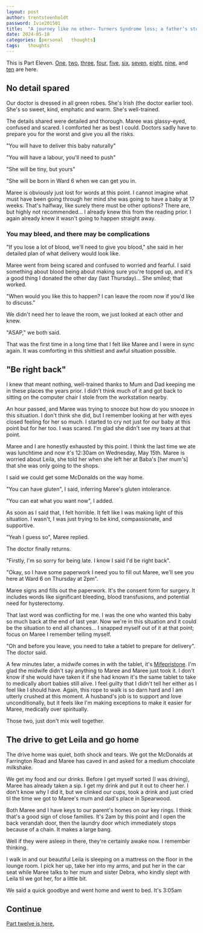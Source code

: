 ```yaml
---
layout: post
author: trentsteenholdt
password: Ivie201501
title:  "A journey like no other– Turners Syndrome loss; a father’s story #11"
date: 2024-05-18
categories: [personal   thoughts]
tags:   thoughts
---
```


This is Part Eleven. [One](/2024/05/16/a-journey-like-no-other-turner-syndrome-loss-a-fathers-story-1/), [two](/2024/05/16/a-journey-like-no-other-turner-syndrome-loss-a-fathers-story-2/), [three](/2024/05/16/a-journey-like-no-other-turner-syndrome-loss-a-fathers-story-3/), [four](/2024/05/16/a-journey-like-no-other-turner-syndrome-loss-a-fathers-story-4/), [five](/2024/05/16/a-journey-like-no-other-turner-syndrome-loss-a-fathers-story-5/), [six](/2024/05/16/a-journey-like-no-other-turner-syndrome-loss-a-fathers-story-6/), [seven](/2024/05/16/a-journey-like-no-other-turner-syndrome-loss-a-fathers-story-7/), [eight](/2024/05/16/a-journey-like-no-other-turner-syndrome-loss-a-fathers-story-8/), [nine](/2024/05/16/a-journey-like-no-other-turner-syndrome-loss-a-fathers-story-9/), and [ten](/2024/05/16/a-journey-like-no-other-turner-syndrome-loss-a-fathers-story-10/) are here.

## No detail spared

Our doctor is dressed in all green robes. She's Irish (the doctor earlier too). She's so sweet, kind, emphatic and warm. She's well-trained.

The details shared were detailed and thorough. Maree was glassy-eyed, confused and scared. I comforted her as best I could. Doctors sadly have to prepare you for the worst and give you all the risks.

"You will have to deliver this baby naturally"

"You will have a labour, you'll need to push"

"She will be tiny, but yours"

"She will be born in Ward 6 when we can get you in.

Maree is obviously just lost for words at this point. I cannot imagine what must have been going through her mind she was going to have a baby at 17 weeks. That's halfway, like surely there must be other options? There are, but highly not recommended... I already knew this from the reading prior. I again already knew it wasn't going to happen straight away.

### You may bleed, and there may be complications

"If you lose a lot of blood, we'll need to give you blood," she said in her detailed plan of what delivery would look like.

Maree went from being scared and confused to worried and fearful. I said something about blood being about making sure you're topped up, and it's a good thing I donated the other day (last Thursday)... She smiled; that worked.

"When would you like this to happen? I can leave the room now if you'd like to discuss."

We didn't need her to leave the room, we just looked at each other and knew.

"ASAP," we both said.

That was the first time in a long time that I felt like Maree and I were in sync again. It was comforting in this shittiest and awful situation possible.

## "Be right back"

I knew that meant nothing, well-trained thanks to Mum and Dad keeping me in these places the years prior. I didn't think much of it and got back to sitting on the computer chair I stole from the workstation nearby.

An hour passed, and Maree was trying to snooze but how do you snooze in this situation. I don't think she did, but I remember looking at her with eyes closed feeling for her so much. I started to cry not just for our baby at this point but for her too. I was scared. I'm glad she didn't see my tears at that point.

Maree and I are honestly exhausted by this point. I think the last time we ate was lunchtime and now it's 12:30am on Wednesday, May 15th. Maree is worried about Leila, she told her when she left her at Baba's [her mum's] that she was only going to the shops.

I said we could get some McDonalds on the way home.

"You can have gluten", I said, inferring Maree's gluten intolerance.

"You can eat what you want now", I added.

As soon as I said that, I felt horrible. It felt like I was making light of this situation. I wasn't, I was just trying to be kind, compassionate, and supportive.

"Yeah I guess so", Maree replied.

The doctor finally returns.

"Firstly, I'm so sorry for being late. I know I said I'd be right back".

"Okay, so I have some paperwork I need you to fill out Maree, we'll see you here at Ward 6 on Thursday at 2pm".

Maree signs and fills out the paperwork. It's the consent form for surgery. It includes words like significant bleeding, blood transfusions, and potential need for hysterectomy.

That last word was conflicting for me. I was the one who wanted this baby so much back at the end of last year. Now we're in this situation and it could be the situation to end all chances... I snapped myself out of it at that point; focus on Maree I remember telling myself.

"Oh and before you leave, you need to take a tablet to prepare for delivery". The doctor said.

A few minutes later, a midwife comes in with the tablet, it's [Mifepristone](https://www.fda.gov/drugs/postmarket-drug-safety-information-patients-and-providers/questions-and-answers-mifepristone-medical-termination-pregnancy-through-ten-weeks-gestation#:~:text=Mifepristone%20is%20a%20drug%20that,of%20the%20last%20menstrual%20period\).). I'm glad the midwife didn't say anything to Maree and Maree just took it. I don't know if she would have taken it if she had known it's the same tablet to take to medically abort babies still alive. I feel guilty that I didn't tell her either as I feel like I should have. Again, this rope to walk is so darn hard and I am utterly crushed at this moment. A husband's job is to support and love unconditionally, but it feels like I'm making exceptions to make it easier for Maree, medically over spiritually.

Those two, just don't mix well together.

## The drive to get Leila and go home

The drive home was quiet, both shock and tears. We got the McDonalds at Farrington Road and Maree has caved in and asked for a medium chocolate milkshake.

We get my food and our drinks. Before I get myself sorted (I was driving), Maree has already taken a sip. I get my drink and put it out to cheer her. I don't know why I did it, but we clinked our cups, took a drink and just cried til the time we got to Maree's mum and dad's place in Spearwood.

Both Maree and I have keys to our parent's homes on our key rings. I think that's a good sign of close families. It's 2am by this point and I open the back verandah door, then the laundry door which immediately stops because of a chain. It makes a large bang.

Well if they were asleep in there, they're certainly awake now. I remember thinking.

I walk in and our beautiful Leila is sleeping on a mattress on the floor in the lounge room. I pick her up, take her into my arms, and put her in the car seat while Maree talks to her mum and sister Debra, who kindly slept with Leila til we got her, for a little bit.

We said a quick goodbye and went home and went to bed. It's 3:05am

## Continue

[Part twelve is here.](/2024/05/18/a-journey-like-no-other-turner-syndrome-loss-a-fathers-story-12/)
